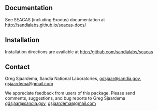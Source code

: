 ## Documentation
See SEACAS (including Exodus) documentation at http://sandialabs.github.io/seacas-docs/

## Installation
Installation directions are available at http://github.com/sandialabs/seacas

## Contact

Greg Sjaardema,
Sandia National Laboratories,
<gdsjaar@sandia.gov>, <gsjaardema@gmail.com>

We appreciate feedback from users of this package.  Please send
comments, suggestions, and bug reports to Greg Sjaardema
<gdsjaar@sandia.gov>, <gsjaardema@gmail.com>
